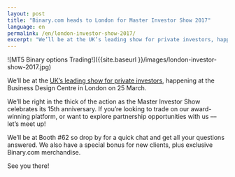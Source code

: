 ```yaml
---
layout: post
title: "Binary.com heads to London for Master Investor Show 2017"
language: en
permalink: /en/london-investor-show-2017/
excerpt: "We’ll be at the UK’s leading show for private investors, happening at the Business Design Centre in London on 25 March..."
---
```

![MT5 Binary options Trading!]({{site.baseurl }}/images/london-investor-show-2017.jpg)

We’ll be at the <a href="https://masterinvestor.co.uk/show/" target="_blank">UK’s leading show for private investors</a>, happening at the Business Design Centre in London on 25 March.

We’ll be right in the thick of the action as the Master Investor Show celebrates its 15th anniversary. If you’re looking to trade on our award-winning platform, or want to explore partnership opportunities with us –– let’s meet up!

We’ll be at Booth #62 so drop by for a quick chat and get all your questions answered. We also have a special bonus for new clients, plus exclusive Binary.com merchandise.

See you there!